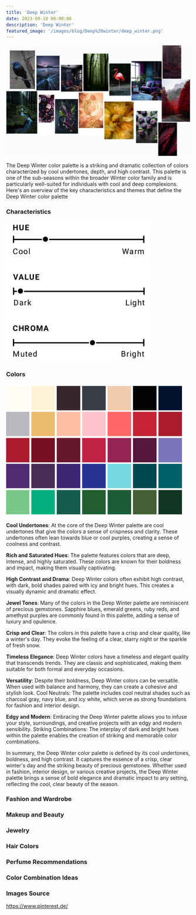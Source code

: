 ```yaml
---
title: 'Deep Winter'
date: 2023-09-10 00:00:00
description: 'Deep Winter'
featured_image: '/images/blog/Deep%20winter/deep_winter.png'
---
```


![](/images/blog/Deep%20winter/mood_board.png)

The Deep Winter color palette is a striking and dramatic collection of colors characterized by cool undertones, depth, and high contrast. This palette is one of the sub-seasons within the broader Winter color family and is particularly well-suited for individuals with cool and deep complexions. Here's an overview of the key characteristics and themes that define the Deep Winter color palette

### Characteristics

![](/images/blog/Deep%20winter/characteristics.png)

### Colors

![](/images/blog/Deep%20winter/colors.png)

**Cool Undertones**: At the core of the Deep Winter palette are cool undertones that give the colors a sense of crispness and clarity. These undertones often lean towards blue or cool purples, creating a sense of coolness and contrast.

**Rich and Saturated Hues**: The palette features colors that are deep, intense, and highly saturated. These colors are known for their boldness and impact, making them visually captivating.

**High Contrast and Drama**: Deep Winter colors often exhibit high contrast, with dark, bold shades paired with icy and bright hues. This creates a visually dynamic and dramatic effect.

**Jewel Tones**: Many of the colors in the Deep Winter palette are reminiscent of precious gemstones. Sapphire blues, emerald greens, ruby reds, and amethyst purples are commonly found in this palette, adding a sense of luxury and opulence.

**Crisp and Clear**: The colors in this palette have a crisp and clear quality, like a winter's day. They evoke the feeling of a clear, starry night or the sparkle of fresh snow.

**Timeless Elegance**: Deep Winter colors have a timeless and elegant quality that transcends trends. They are classic and sophisticated, making them suitable for both formal and everyday occasions.

**Versatility**: Despite their boldness, Deep Winter colors can be versatile. When used with balance and harmony, they can create a cohesive and stylish look.
Cool Neutrals: The palette includes cool neutral shades such as charcoal gray, navy blue, and icy white, which serve as strong foundations for fashion and interior design.

**Edgy and Modern**: Embracing the Deep Winter palette allows you to infuse your style, surroundings, and creative projects with an edgy and modern sensibility.
Striking Combinations: The interplay of dark and bright hues within the palette enables the creation of striking and memorable color combinations.

In summary, the Deep Winter color palette is defined by its cool undertones, boldness, and high contrast. It captures the essence of a crisp, clear winter's day and the striking beauty of precious gemstones. Whether used in fashion, interior design, or various creative projects, the Deep Winter palette brings a sense of bold elegance and dramatic impact to any setting, reflecting the cool, clear beauty of the season.

### Fashion and Wardrobe

### Makeup and Beauty

### Jewelry

### Hair Colors

### Perfume Recommendations

### Color Combination Ideas

### Images Source 

https://www.pinterest.de/